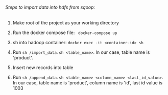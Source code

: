 ###### Steps to import data into hdfs from sqoop:

1. Make root of the project as your working directory

2. Run the docker compose file: ` docker-compose up`
           
3. sh into hadoop container: `docker exec -it <container-id> sh`

4. Run `sh /import_data.sh <table_name>`. In our case, table name is 'product'.

5. Insert new records into table

6. Run `sh /append_data.sh <table_name> <column_name> <last_id_value>`. In our case, table name is 'product', column name is 'id', last id value is 1003
